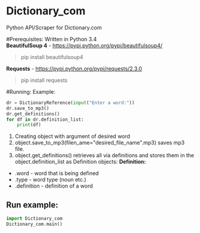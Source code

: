 Dictionary_com
==============

Python API/Scraper for Dictionary.com

#Prerequisites:
Written in Python 3.4  
**BeautifulSoup 4** - https://pypi.python.org/pypi/beautifulsoup4/  
>pip install beautifulsoup4  

**Requests** - https://pypi.python.org/pypi/requests/2.3.0
>pip install requests

#Running:
Example:
```python
dr = DictionaryReference(input("Enter a word:"))
dr.save_to_mp3()
dr.get_definitions()
for df in dr.definition_list:
    print(df)
```

1. Creating object with argument of desired word
2. object.save_to_mp3(filen_ame="desired_file_name".mp3) saves mp3 file.   
3. object.get_definitions() retrieves all via definitions and stores them in the object.definition_list as Definition objects:
**Definition:**
* .word - word that is being defined
* .type - word type (noun etc.)
* .definition - definition of a word

## Run example:
```python
import Dictionary_com
Dictionary_com.main()
```




